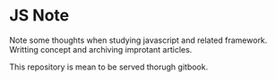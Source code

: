 JS Note
===========

Note some thoughts when studying javascript and related framework. Writting concept and archiving improtant articles.

This repository is mean to be served thorugh gitbook.